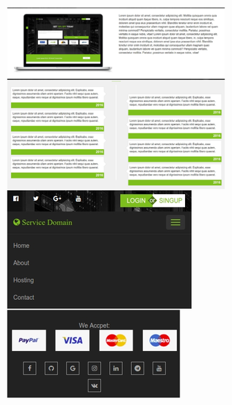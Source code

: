 ![alt text](https://github.com/Arthur264/site_domain_server/blob/master/img/img_github/13-07-2017%2023-59-43.jpg)
![alt text](https://github.com/Arthur264/site_domain_server/blob/master/img/img_github/14-07-2017%2000-00-24.jpg)
![alt text](https://github.com/Arthur264/site_domain_server/blob/master/img/img_github/14-07-2017%2000-01-05.jpg)
![alt text](https://github.com/Arthur264/site_domain_server/blob/master/img/img_github/14-07-2017%2000-01-43.jpg)

